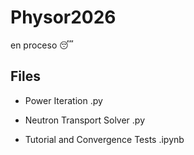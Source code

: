 # Physor2026

en proceso 😴

## Files

* Power Iteration .py

* Neutron Transport Solver .py

* Tutorial and Convergence Tests .ipynb